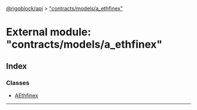 [@rigoblock/api](../README.md) > ["contracts/models/a_ethfinex"](../modules/_contracts_models_a_ethfinex_.md)

# External module: "contracts/models/a_ethfinex"

## Index

### Classes

* [AEthfinex](../classes/_contracts_models_a_ethfinex_.aethfinex.md)

---

